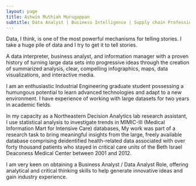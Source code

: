 ```yaml
---
layout: page
title: Ashwin Muthiah Murugappan
subtitle: Data Analyst | Business Intelligence | Supply chain Professional
---
```


Data, I think, is one of the most powerful mechanisms for telling stories. I take a huge pile of data and I try to get it to tell stories.

A data interpreter, business analyst, and information manager with a proven history of turning large data sets into progressive ideas through the creation of summarized analysis, clear, compelling infographics, maps, data visualizations, and interactive media.

I am an enthusiastic Industrial Engineering graduate student possessing a humungous potential to learn advanced technologies and adapt to a new environment. I have experience of working with large datasets for two years in academic fields.

In my capacity as a Northeastern Decision Analytics lab research assistant, I use statistical analysis to investigate trends in MIMIC-III (Medical Information Mart for Intensive Care) databases, My work was part of a research task to bring meaningful insights from the large, freely available database comprising deidentified health-related data associated with over forty thousand patients who stayed in critical care units of the Beth Israel Deaconess Medical Center between 2001 and 2012.

I am very keen on obtaining a Business Analyst / Data Analyst Role, offering analytical and critical thinking skills to help generate innovative ideas and gain industry experience.
